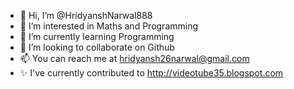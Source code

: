 - 👋 Hi, I’m @HridyanshNarwal888
- 👀 I’m interested in Maths and Programming
- 🌱 I’m currently learning Programming
- 💞️ I’m looking to collaborate on Github
- 📫 You can reach me at hridyansh26narwal@gmail.com
- ✨ I've currently contributed to http://videotube35.blogspot.com 

<!---
HridyanshNarwal888/HridyanshNarwal888 is a ✨ special ✨ repository because its `README.md` (this file) appears on your GitHub profile.
You can click the Preview link to take a look at your changes.
--->
